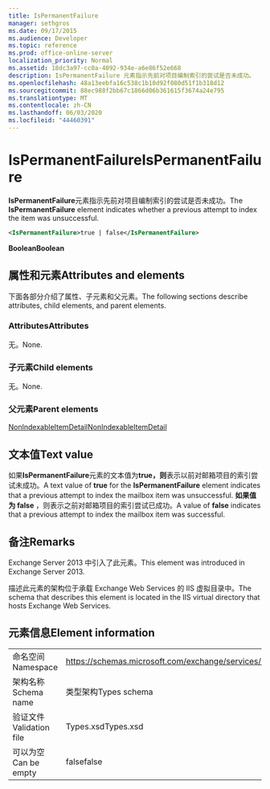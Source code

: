 ```yaml
---
title: IsPermanentFailure
manager: sethgros
ms.date: 09/17/2015
ms.audience: Developer
ms.topic: reference
ms.prod: office-online-server
localization_priority: Normal
ms.assetid: 18dc3a97-cc0a-4092-934e-a6e86f52e668
description: IsPermanentFailure 元素指示先前对项目编制索引的尝试是否未成功。
ms.openlocfilehash: 48a13eebfa16c538c1b10d92f080d51f1b318d12
ms.sourcegitcommit: 88ec988f2bb67c1866d06b361615f3674a24e795
ms.translationtype: MT
ms.contentlocale: zh-CN
ms.lasthandoff: 06/03/2020
ms.locfileid: "44460391"
---
```

# <a name="ispermanentfailure"></a><span data-ttu-id="14655-103">IsPermanentFailure</span><span class="sxs-lookup"><span data-stu-id="14655-103">IsPermanentFailure</span></span>

<span data-ttu-id="14655-104">**IsPermanentFailure**元素指示先前对项目编制索引的尝试是否未成功。</span><span class="sxs-lookup"><span data-stu-id="14655-104">The **IsPermanentFailure** element indicates whether a previous attempt to index the item was unsuccessful.</span></span> 
  
```XML
<IsPermanentFailure>true | false</IsPermanentFailure>
```

 <span data-ttu-id="14655-105">**Boolean**</span><span class="sxs-lookup"><span data-stu-id="14655-105">**Boolean**</span></span>
## <a name="attributes-and-elements"></a><span data-ttu-id="14655-106">属性和元素</span><span class="sxs-lookup"><span data-stu-id="14655-106">Attributes and elements</span></span>

<span data-ttu-id="14655-107">下面各部分介绍了属性、子元素和父元素。</span><span class="sxs-lookup"><span data-stu-id="14655-107">The following sections describe attributes, child elements, and parent elements.</span></span>
  
### <a name="attributes"></a><span data-ttu-id="14655-108">Attributes</span><span class="sxs-lookup"><span data-stu-id="14655-108">Attributes</span></span>

<span data-ttu-id="14655-109">无。</span><span class="sxs-lookup"><span data-stu-id="14655-109">None.</span></span>
  
### <a name="child-elements"></a><span data-ttu-id="14655-110">子元素</span><span class="sxs-lookup"><span data-stu-id="14655-110">Child elements</span></span>

<span data-ttu-id="14655-111">无。</span><span class="sxs-lookup"><span data-stu-id="14655-111">None.</span></span>
  
### <a name="parent-elements"></a><span data-ttu-id="14655-112">父元素</span><span class="sxs-lookup"><span data-stu-id="14655-112">Parent elements</span></span>

[<span data-ttu-id="14655-113">NonIndexableItemDetail</span><span class="sxs-lookup"><span data-stu-id="14655-113">NonIndexableItemDetail</span></span>](nonindexableitemdetail.md)
  
## <a name="text-value"></a><span data-ttu-id="14655-114">文本值</span><span class="sxs-lookup"><span data-stu-id="14655-114">Text value</span></span>

<span data-ttu-id="14655-115">如果**IsPermanentFailure**元素的文本值为**true，则**表示以前对邮箱项目的索引尝试未成功。</span><span class="sxs-lookup"><span data-stu-id="14655-115">A text value of **true** for the **IsPermanentFailure** element indicates that a previous attempt to index the mailbox item was unsuccessful.</span></span> <span data-ttu-id="14655-116">**如果值为 false** ，则表示之前对邮箱项目的索引尝试已成功。</span><span class="sxs-lookup"><span data-stu-id="14655-116">A value of **false** indicates that a previous attempt to index the mailbox item was successful.</span></span> 
  
## <a name="remarks"></a><span data-ttu-id="14655-117">备注</span><span class="sxs-lookup"><span data-stu-id="14655-117">Remarks</span></span>

<span data-ttu-id="14655-118">Exchange Server 2013 中引入了此元素。</span><span class="sxs-lookup"><span data-stu-id="14655-118">This element was introduced in Exchange Server 2013.</span></span>
  
<span data-ttu-id="14655-119">描述此元素的架构位于承载 Exchange Web Services 的 IIS 虚拟目录中。</span><span class="sxs-lookup"><span data-stu-id="14655-119">The schema that describes this element is located in the IIS virtual directory that hosts Exchange Web Services.</span></span>
  
## <a name="element-information"></a><span data-ttu-id="14655-120">元素信息</span><span class="sxs-lookup"><span data-stu-id="14655-120">Element information</span></span>

|||
|:-----|:-----|
|<span data-ttu-id="14655-121">命名空间</span><span class="sxs-lookup"><span data-stu-id="14655-121">Namespace</span></span>  <br/> |https://schemas.microsoft.com/exchange/services/2006/types  <br/> |
|<span data-ttu-id="14655-122">架构名称</span><span class="sxs-lookup"><span data-stu-id="14655-122">Schema name</span></span>  <br/> |<span data-ttu-id="14655-123">类型架构</span><span class="sxs-lookup"><span data-stu-id="14655-123">Types schema</span></span>  <br/> |
|<span data-ttu-id="14655-124">验证文件</span><span class="sxs-lookup"><span data-stu-id="14655-124">Validation file</span></span>  <br/> |<span data-ttu-id="14655-125">Types.xsd</span><span class="sxs-lookup"><span data-stu-id="14655-125">Types.xsd</span></span>  <br/> |
|<span data-ttu-id="14655-126">可以为空</span><span class="sxs-lookup"><span data-stu-id="14655-126">Can be empty</span></span>  <br/> |<span data-ttu-id="14655-127">false</span><span class="sxs-lookup"><span data-stu-id="14655-127">false</span></span>  <br/> |
   


